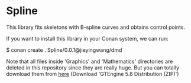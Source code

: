# Spline

This library fits skeletons with B-spline curves and obtains control points.

If you want to install this library in your Conan system, we can run:

$ conan create . Spline/0.0.1@jieyingwang/dmd

Note that all files inside 'Graphics' and 'Mathematics' directories are deleted in this repository since they are really huge. But you can totally download them from [here](https://www.geometrictools.com/Downloads/Downloads.html) (Download 'GTEngine 5.8 Distribution (ZIP)')
